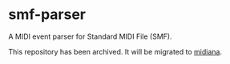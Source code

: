 # smf-parser
A MIDI event parser for Standard MIDI File (SMF).

This repository has been archived. It will be migrated to [midiana](https://github.com/shingo45endo/midiana).

